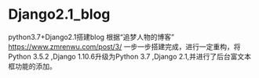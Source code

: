 # Django2.1_blog
python3.7+Django2.1搭建blog
根据“追梦人物的博客” https://www.zmrenwu.com/post/3/ 一步一步搭建完成，进行一定重构，将Python 3.5.2 ,Django 1.10.6升级为Python 3.7 ,Django 2.1,并进行了后台富文本框功能的添加。
